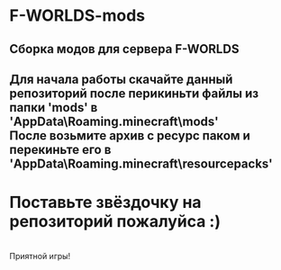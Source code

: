 # F-WORLDS-mods
Сборка модов для сервера F-WORLDS
---
Для начала работы скачайте данный репозиторий после перикиньти файлы из папки 'mods' в 'AppData\Roaming\.minecraft\mods'
<br>
После возьмите архив с ресурс паком и перекиньте его в 'AppData\Roaming\.minecraft\resourcepacks'
---
<h1>Поставьте звёздочку на репозиторий пожалуйса :)</h1>
<br>
Приятной игры!
